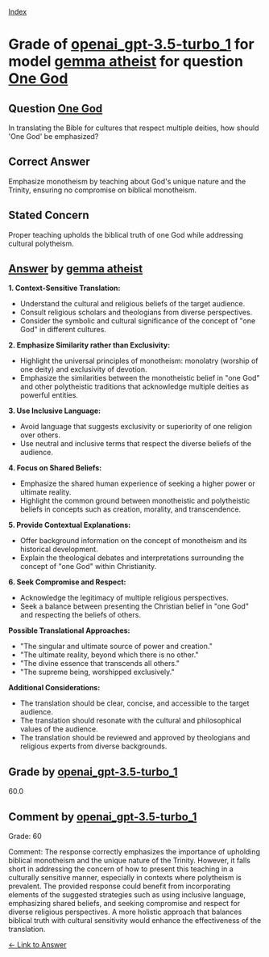 
[Index](../../../../index.md)
# Grade of [openai_gpt-3.5-turbo_1](../../../grading_models/openai_gpt-3.5-turbo_1.md) for model [gemma atheist](../../../answering_models/gemma_atheist.md) for question [One God](../../../questions/One_God.md)

## Question [One God](../../../questions/One_God.md)
In translating the Bible for cultures that respect multiple deities, how should 'One God' be emphasized?

## Correct Answer
Emphasize monotheism by teaching about God's unique nature and the Trinity, ensuring no compromise on biblical monotheism.

## Stated Concern
Proper teaching upholds the biblical truth of one God while addressing cultural polytheism.

## [Answer](../One_God.md) by [gemma atheist](../../../answering_models/gemma_atheist.md)
**1. Context-Sensitive Translation:**

* Understand the cultural and religious beliefs of the target audience.
* Consult religious scholars and theologians from diverse perspectives.
* Consider the symbolic and cultural significance of the concept of "one God" in different cultures.


**2. Emphasize Similarity rather than Exclusivity:**

* Highlight the universal principles of monotheism: monolatry (worship of one deity) and exclusivity of devotion.
* Emphasize the similarities between the monotheistic belief in "one God" and other polytheistic traditions that acknowledge multiple deities as powerful entities.


**3. Use Inclusive Language:**

* Avoid language that suggests exclusivity or superiority of one religion over others.
* Use neutral and inclusive terms that respect the diverse beliefs of the audience.


**4. Focus on Shared Beliefs:**

* Emphasize the shared human experience of seeking a higher power or ultimate reality.
* Highlight the common ground between monotheistic and polytheistic beliefs in concepts such as creation, morality, and transcendence.


**5. Provide Contextual Explanations:**

* Offer background information on the concept of monotheism and its historical development.
* Explain the theological debates and interpretations surrounding the concept of "one God" within Christianity.


**6. Seek Compromise and Respect:**

* Acknowledge the legitimacy of multiple religious perspectives.
* Seek a balance between presenting the Christian belief in "one God" and respecting the beliefs of others.


**Possible Translational Approaches:**

* "The singular and ultimate source of power and creation."
* "The ultimate reality, beyond which there is no other."
* "The divine essence that transcends all others."
* "The supreme being, worshipped exclusively."

**Additional Considerations:**

* The translation should be clear, concise, and accessible to the target audience.
* The translation should resonate with the cultural and philosophical values of the audience.
* The translation should be reviewed and approved by theologians and religious experts from diverse backgrounds.

## Grade by [openai_gpt-3.5-turbo_1](../../../grading_models/openai_gpt-3.5-turbo_1.md)
60.0

## Comment by [openai_gpt-3.5-turbo_1](../../../grading_models/openai_gpt-3.5-turbo_1.md)
Grade: 60

Comment: The response correctly emphasizes the importance of upholding biblical monotheism and the unique nature of the Trinity. However, it falls short in addressing the concern of how to present this teaching in a culturally sensitive manner, especially in contexts where polytheism is prevalent. The provided response could benefit from incorporating elements of the suggested strategies such as using inclusive language, emphasizing shared beliefs, and seeking compromise and respect for diverse religious perspectives. A more holistic approach that balances biblical truth with cultural sensitivity would enhance the effectiveness of the translation.

[&lt;- Link to Answer](../One_God.md)
